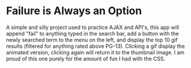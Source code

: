# Failure is Always an Option

A simple and silly project used to practice AJAX and API's, this app will append "fail" to anything typed in the search bar, add a button with the newly searched term to the menu on the left, and display the top 10 gif results (filtered for anything rated above PG-13). Clicking a gif display the animated version, clicking again will return it to the thumbnail image. I am proud of this one purely for the amount of fun I had with the CSS.
